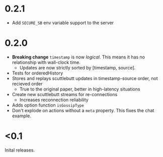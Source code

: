 # 0.2.1

* Add `SECURE_SB` env variable support to the server

# 0.2.0

* **Breaking change** `timestamp` is now *logical*. This means it has no
  relationship with wall-clock time.
  * Updates are now strictly sorted by [timestamp, source].
* Tests for orderedHistory
* Stores and replays scuttlebutt updates in timestamp-source order, not recieved order
  * True to the original paper, better in high-latency situations
* Create new scuttlebutt streams for re-connections
  * Increases reconnection reliability
* Adds option function `isGossipType`
* Don't explode on actions without a `meta` property. This fixes the chat example.

# <0.1

Inital releases.
